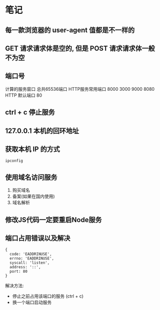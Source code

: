 # 笔记

## 每一款浏览器的 user-agent 值都是不一样的

## GET 请求请求体是空的, 但是 POST 请求请求体一般不为空

## 端口号 
计算的服务窗口  总共65536端口  HTTP服务常用端口 8000 3000 9000 8080
HTTP 默认端口 80
  
## ctrl + c 停止服务

## 127.0.0.1  本机的回环地址  

## 获取本机 IP 的方式
```
ipconfig
```

## 使用域名访问服务
1. 购买域名
2. 备案(如果在国内使用)
3. 域名解析

## 修改JS代码一定要重启Node服务

## 端口占用错误以及解决
```
{
  code: 'EADDRINUSE',
  errno: 'EADDRINUSE',
  syscall: 'listen',
  address: '::',
  port: 80
}
```
解决方法:
* 停止之前占用该端口的服务 (ctrl + c)
* 换一个端口启动服务